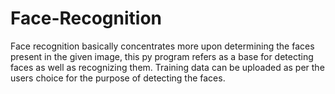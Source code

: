 # Face-Recognition
Face recognition basically concentrates more upon determining the faces present in the given image, this py program refers as a base for detecting faces as well as recognizing them. Training data can be uploaded as per the users choice for the purpose of detecting the faces.
